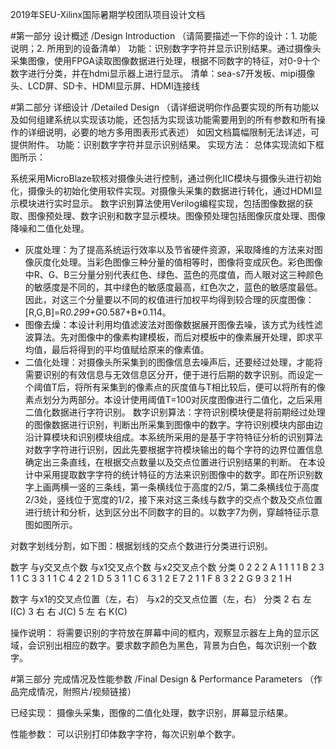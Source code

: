 2019年SEU-Xilinx国际暑期学校团队项目设计文档

#第一部分
设计概述 /Design Introduction
（请简要描述一下你的设计：1. 功能说明；2. 所用到的设备清单）
功能：识别数字字符并显示识别结果。通过摄像头采集图像，使用FPGA读取图像数据进行处理，根据不同数字的特征，对0-9十个数字进行分类，并在hdmi显示器上进行显示。
清单：sea-s7开发板、mipi摄像头、LCD屏、SD卡、HDMI显示屏、HDMI连接线

#第二部分
详细设计 /Detailed Design 
（请详细说明你作品要实现的所有功能以及如何组建系统以实现该功能，还包括为实现该功能需要用到的所有参数和所有操作的详细说明，必要的地方多用图表形式表述）
如因文档篇幅限制无法详述，可提供附件。
功能：识别数字字符并显示识别结果。
实现方法：
总体实现流如下框图所示：






系统采用MicroBlaze软核对摄像头进行控制，通过例化IIC模块与摄像头进行初始化，摄像头的初始化使用软件实现。对摄像头采集的数据进行转化，通过HDMI显示模块进行实时显示。
数字识别算法使用Verilog编程实现，包括图像数据的获取、图像预处理、数字识别和数字显示模块。图像预处理包括图像灰度处理、图像降噪和二值化处理。
- 灰度处理：为了提高系统运行效率以及节省硬件资源，采取降维的方法来对图像灰度化处理。当彩色图像三种分量的值相等时，图像将变成灰色。彩色图像中R、G、B三分量分别代表红色、绿色、蓝色的亮度值，而人眼对这三种颜色的敏感度是不同的，其中绿色的敏感度最高，红色次之，蓝色的敏感度最低。因此，对这三个分量要以不同的权值进行加权平均得到较合理的灰度图像：[R,G,B]=R*0.299+G*0.587+B*0.114。
- 图像去燥：本设计利用均值滤波法对图像数据展开图像去噪，该方式为线性滤波算法。先对图像中的像素构建模板，而后对模板中的像素展开处理，即求平均值，最后将得到的平均值赋给原来的像素值。
- 二值化处理：对摄像头所采集到的图像信息去噪声后，还要经过处理，才能将需要识别的有效信息与无效信息区分开，便于进行后期的数字识别。而设定一个阈值T后，将所有采集到的像素点的灰度值与T相比较后，便可以将所有的像素点划分为两部分。本设计使用阈值T=100对灰度图像进行二值化，之后采用二值化数据进行字符识别。
数字识别算法：字符识别模块便是将前期经过处理的图像数据进行识别，判断出所采集到图像中的数字。字符识别模块内部由边沿计算模块和识别模块组成。本系统所采用的是基于字符特征分析的识别算法对数字字符进行识别，因此先要根据字符模块输出的每个字符的边界位置信息确定出三条直线，在根据交点数量以及交点位置进行识别结果的判断。
在本设计中采用提取数字字符的统计特征的方法来识别图像中的数字。即在所识别数字上画两横一竖的三条线，第一条横线位于高度的2/5，第二条横线位于高度2/3处，竖线位于宽度的1/2，接下来对这三条线与数字的交点个数及交点位置进行统计和分析，达到区分出不同数字的目的。以数字7为例，穿越特征示意图如图所示。
 
对数字划线分割，如下图：根据划线的交点个数进行分类进行识别。

数字	与y交叉点个数	与x1交叉点个数	与x2交叉点个数	分类
0	2	2	2	A
1	1	1	1	B
2	3	1	1	C
3	3	1	1	C
4	2	2	1	D
5	3	1	1	C
6	3	1	2	E
7	2	1	1	F
8	3	2	2	G
9	3	2	1	H

数字	与x1的交叉点位置（左，右）	与x2的交叉点位置（左，右）	分类
2	右	左	I(C)
3	右	右	J(C)
5	左	右	K(C)

操作说明：
将需要识别的字符放在屏幕中间的框内，观察显示器左上角的显示区域，会识别出相应的数字。要求数字颜色为黑色，背景为白色，每次识别一个数字。 

#第三部分
完成情况及性能参数 /Final Design & Performance Parameters
（作品完成情况，附照片/视频链接）

已经实现：
摄像头采集，图像的二值化处理，数字识别，屏幕显示结果。

性能参数：
可以识别打印体数字字符，每次识别单个数字。
